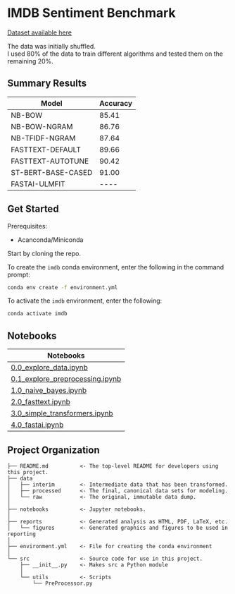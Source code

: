 IMDB Sentiment Benchmark
==============================

[Dataset available here](https://www.kaggle.com/lakshmi25npathi/imdb-dataset-of-50k-movie-reviews) 

The data was initially shuffled.  
I used 80% of the data to train different algorithms and tested them on the remaining 20%.  


Summary Results
------------
| Model 	| Accuracy 	|
|-	|-	|
| NB-BOW 	| 85.41 	|
| NB-BOW-NGRAM 	| 86.76 	|
| NB-TFIDF-NGRAM 	| 87.64 	|
| FASTTEXT-DEFAULT 	| 89.66 	|
| FASTTEXT-AUTOTUNE 	| 90.42 	|
| ST-BERT-BASE-CASED   	| 91.00 	|
| FASTAI-ULMFIT     	| ---- 	|

Get Started
------------

Prerequisites:  
- Acanconda/Miniconda  

Start by cloning the repo.  

To create the `imdb` conda environment, enter the following in the command prompt:  
```bash
conda env create -f environment.yml
```  

To activate the `imdb` environment, enter the following:  
```bash
conda activate imdb
```  

Notebooks
-----------
| Notebooks                               |
| ----------------------------------------|
| [0.0_explore_data.ipynb](https://github.com/JustinCharbonneau/IMDB-Sentiment-Benchmark/blob/master/notebooks/0.0_explore_data.ipynb)           |
| [0.1_explore_preprocessing.ipynb](https://github.com/JustinCharbonneau/IMDB-Sentiment-Benchmark/blob/master/notebooks/0.1_explore_preprocessing.ipynb)  |
| [1.0_naive_bayes.ipynb](https://github.com/JustinCharbonneau/IMDB-Sentiment-Benchmark/blob/master/notebooks/1.0_naive_bayes.ipynb)  |
| [2.0_fasttext.ipynb](https://github.com/JustinCharbonneau/IMDB-Sentiment-Benchmark/blob/master/notebooks/2.0_fasttext.ipynb)  |
| [3.0_simple_transformers.ipynb](https://github.com/JustinCharbonneau/IMDB-Sentiment-Benchmark/blob/master/notebooks/3.0_simple_transformers.ipynb)  |
| [4.0_fastai.ipynb](https://github.com/JustinCharbonneau/IMDB-Sentiment-Benchmark/blob/master/notebooks/4.0_fastai.ipynb)  |


Project Organization
------------


    ├── README.md          <- The top-level README for developers using this project.
    ├── data
    │   ├── interim        <- Intermediate data that has been transformed.
    │   ├── processed      <- The final, canonical data sets for modeling.
    │   └── raw            <- The original, immutable data dump.
    │
    ├── notebooks          <- Jupyter notebooks. 
    │
    ├── reports            <- Generated analysis as HTML, PDF, LaTeX, etc.
    │   └── figures        <- Generated graphics and figures to be used in reporting
    │
    ├── environment.yml    <- File for creating the conda environment
    │
    └── src                <- Source code for use in this project.
        ├── __init__.py    <- Makes src a Python module
        │
        └── utils          <- Scripts
            └── PreProcessor.py


